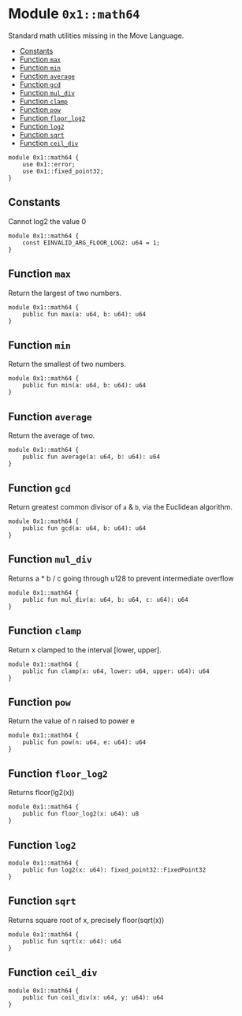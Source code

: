 <a id="0x1_math64"></a>

# Module `0x1::math64`

Standard math utilities missing in the Move Language.

- [Constants](#@Constants_0)
- [Function `max`](#0x1_math64_max)
- [Function `min`](#0x1_math64_min)
- [Function `average`](#0x1_math64_average)
- [Function `gcd`](#0x1_math64_gcd)
- [Function `mul_div`](#0x1_math64_mul_div)
- [Function `clamp`](#0x1_math64_clamp)
- [Function `pow`](#0x1_math64_pow)
- [Function `floor_log2`](#0x1_math64_floor_log2)
- [Function `log2`](#0x1_math64_log2)
- [Function `sqrt`](#0x1_math64_sqrt)
- [Function `ceil_div`](#0x1_math64_ceil_div)

```move
module 0x1::math64 {
    use 0x1::error;
    use 0x1::fixed_point32;
}
```

<a id="@Constants_0"></a>

## Constants

<a id="0x1_math64_EINVALID_ARG_FLOOR_LOG2"></a>

Cannot log2 the value 0

```move
module 0x1::math64 {
    const EINVALID_ARG_FLOOR_LOG2: u64 = 1;
}
```

<a id="0x1_math64_max"></a>

## Function `max`

Return the largest of two numbers.

```move
module 0x1::math64 {
    public fun max(a: u64, b: u64): u64
}
```

<a id="0x1_math64_min"></a>

## Function `min`

Return the smallest of two numbers.

```move
module 0x1::math64 {
    public fun min(a: u64, b: u64): u64
}
```

<a id="0x1_math64_average"></a>

## Function `average`

Return the average of two.

```move
module 0x1::math64 {
    public fun average(a: u64, b: u64): u64
}
```

<a id="0x1_math64_gcd"></a>

## Function `gcd`

Return greatest common divisor of `a` &amp; `b`, via the Euclidean algorithm.

```move
module 0x1::math64 {
    public fun gcd(a: u64, b: u64): u64
}
```

<a id="0x1_math64_mul_div"></a>

## Function `mul_div`

Returns a \* b / c going through u128 to prevent intermediate overflow

```move
module 0x1::math64 {
    public fun mul_div(a: u64, b: u64, c: u64): u64
}
```

<a id="0x1_math64_clamp"></a>

## Function `clamp`

Return x clamped to the interval [lower, upper].

```move
module 0x1::math64 {
    public fun clamp(x: u64, lower: u64, upper: u64): u64
}
```

<a id="0x1_math64_pow"></a>

## Function `pow`

Return the value of n raised to power e

```move
module 0x1::math64 {
    public fun pow(n: u64, e: u64): u64
}
```

<a id="0x1_math64_floor_log2"></a>

## Function `floor_log2`

Returns floor(lg2(x))

```move
module 0x1::math64 {
    public fun floor_log2(x: u64): u8
}
```

<a id="0x1_math64_log2"></a>

## Function `log2`

```move
module 0x1::math64 {
    public fun log2(x: u64): fixed_point32::FixedPoint32
}
```

<a id="0x1_math64_sqrt"></a>

## Function `sqrt`

Returns square root of x, precisely floor(sqrt(x))

```move
module 0x1::math64 {
    public fun sqrt(x: u64): u64
}
```

<a id="0x1_math64_ceil_div"></a>

## Function `ceil_div`

```move
module 0x1::math64 {
    public fun ceil_div(x: u64, y: u64): u64
}
```
